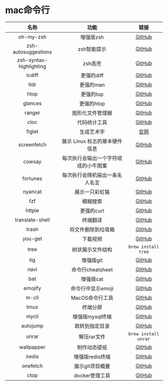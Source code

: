 # mac命令行

| 名称 | 功能 | 链接 |
| :-: | :-: | :-: |
| oh-my-zsh | 增强版zsh | [GitHub](https://github.com/robbyrussell/oh-my-zsh) |
| zsh-autosuggestions | zsh智能提示 | [GitHub](https://github.com/zsh-users/zsh-autosuggestions) |
| zsh-syntax-highlighting | zsh高亮 | [GitHub](https://github.com/zsh-users/zsh-syntax-highlighting) |
| icdiff | 更强的diff | [GitHub](https://github.com/jeffkaufman/icdiff) |
| tldr | 更强的man | [GitHub](https://github.com/tldr-pages/tldr) |
| htop | 更强的top | [GitHub](https://github.com/hishamhm/htop) |
| glances | 更强的htop | [GitHub](https://github.com/nicolargo/glances) |
| ranger | 图形化文件管理器 | [GitHub](https://github.com/ranger/ranger) |
| cloc | 代码统计工具 | [GitHub](https://github.com/AlDanial/cloc) |
| figlet | 生成艺术字 | [官网](http://www.figlet.org/) |
| screenfetch | 展示 Linux 标志的基本硬件信息 | [GitHub](https://github.com/KittyKatt/screenFetch) |
| cowsay | 每次执行会输出一个字符组成的小牛图案 | [GitHub](https://github.com/piuccio/cowsay) |
| fortunes | 每次执行会随机输出一条名人名言 | [GitHub](https://github.com/piuccio/cowsay) |
| nyancat | 展示一只彩虹猫 | [GitHub](https://github.com/klange/nyancat) |
| fzf | 模糊搜索 | [GitHub](https://github.com/junegunn/fzf) |
| httpie | 更强的curl | [GitHub](https://github.com/jakubroztocil/httpie/) |
| translate-shell | 终端翻译 | [GitHub](https://github.com/soimort/translate-shell) |
| trash | 将文件删除到垃圾箱 | [GitHub](https://github.com/sindresorhus/trash) |
| you-get | 下载视频 | [GitHub](https://github.com/soimort/you-get) |
| tree | 树状展示文件结构 | `brew install tree` |
| tig | 增强版git | [GitHub](https://github.com/jonas/tig) |
| navi | 命令行cheatsheet | [GitHub](https://github.com/denisidoro/navi) |
| bat | 增强版cat | [GitHub](https://github.com/sharkdp/bat) |
| emojify | 命令行中显示emoji | [GitHub](https://github.com/mrowa44/emojify) |
| m-cli | MacOS命令行工具 | [GitHub](https://github.com/rgcr/m-cli) |
| tmux | 终端分屏 | [GitHub](https://github.com/tmux/tmux) |
| mycli | 增强版mysql终端 | [GitHub](https://github.com/dbcli/mycli) |
| autojump | 跳转到指定目录 | [GitHub](https://github.com/wting/autojump) |
| unrar | 解压rar文件 | `brew install unrar` |
| wallpapper | 制作动态壁纸 | [GitHub](https://github.com/mczachurski/wallpapper) |
| iredis | 增强版redis终端 | [GitHub](https://github.com/laixintao/iredis) |
| onefetch | 展示git项目概要 | [GitHub](https://github.com/o2sh/onefetch) |
| ctop | docker管理工具 | [GitHub](https://github.com/bcicen/ctop) |
